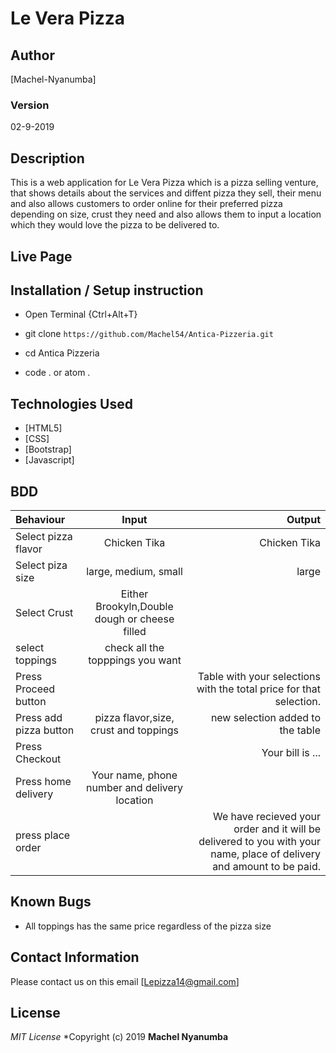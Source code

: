# Le Vera Pizza
## Author

[Machel-Nyanumba]

### Version
02-9-2019

## Description

This is a web application for Le Vera Pizza which is a pizza selling venture, that shows details about the services and diffent pizza they sell, their menu and also allows customers to order online for their preferred pizza depending on size, crust they need and also allows them to input a location which they would love the pizza to be delivered to. 


## Live Page 



## Installation / Setup instruction
* Open Terminal {Ctrl+Alt+T}

* git clone ```https://github.com/Machel54/Antica-Pizzeria.git```

* cd Antica Pizzeria

* code . or atom . 

## Technologies Used

* [HTML5]
* [CSS]
* [Bootstrap]
* [Javascript]

## BDD
| Behaviour      | Input        | Output       |
| :------------- | :----------: | -----------: |
|  Select pizza flavor  |   Chicken Tika |   Chicken Tika   |
| Select piza size  | large, medium, small |  large  |
| Select Crust   |  Either Brookyln,Double dough or cheese filled |     |
| select toppings  |  check all the topppings you want     |     |
| Press Proceed button |     | Table with your selections with the total price for that selection.|
| Press add pizza button | pizza flavor,size, crust and toppings   | new selection added to the table|
| Press Checkout |     | Your bill is ...  |
| Press home delivery | Your name, phone number and delivery location     |  |
| press place order| | We have recieved your order and it will be delivered to you with your name, place of delivery and amount to be paid.|

## Known Bugs

* All toppings has the same price regardless of the pizza size

## Contact Information 

Please contact us on this email  [Lepizza14@gmail.com]

## License
*MIT License*
*Copyright (c) 2019 **Machel Nyanumba**
